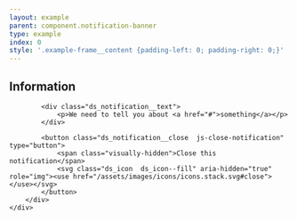 ```yaml
---
layout: example
parent: component.notification-banner
type: example
index: 0
style: '.example-frame__content {padding-left: 0; padding-right: 0;}'
---
```


<div class="ds_notification  ds_reversed" data-module="ds-notification">
    <div class="ds_wrapper">
        <div class="ds_notification__content  ds_notification__content--has-close">
            <h2 class="visually-hidden">Information</h2>

            <div class="ds_notification__text">
                <p>We need to tell you about <a href="#">something</a></p>
            </div>

            <button class="ds_notification__close  js-close-notification" type="button">
                <span class="visually-hidden">Close this notification</span>
                <svg class="ds_icon  ds_icon--fill" aria-hidden="true" role="img"><use href="/assets/images/icons/icons.stack.svg#close"></use></svg>
            </button>
        </div>
    </div>
</div>
